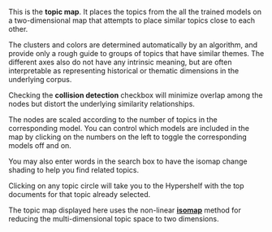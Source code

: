 This is the **topic map**. It places the topics from the all the trained models on a two-dimensional map that attempts to place similar topics close to each other.

The clusters and colors are determined automatically by an algorithm, and provide only a rough guide to groups of topics that have similar themes. The different axes also do not have any intrinsic meaning, but are often interpretable as representing historical or thematic dimensions in the underlying corpus.

Checking the **collision detection** checkbox will minimize overlap among the nodes but distort the underlying similarity relationships.

The nodes are scaled according to the number of topics in the corresponding model. You can control which models are included in the map by clicking on the numbers on the left to toggle the corresponding models off and on.

You may also enter words in the search box to have the isomap change shading to help you find related topics.

Clicking on any topic circle will take you to the Hypershelf with the top documents for that topic already selected.

The topic map displayed here uses the non-linear [**isomap**](https://en.wikipedia.org/wiki/Isomap) method for reducing the multi-dimensional topic space to two dimensions.

